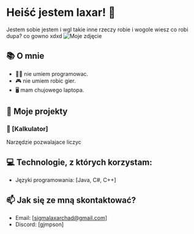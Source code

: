 # Heiść jestem laxar! 👋

Jestem sobie jestem i wgl takie inne rzeczy robie i wogole wiesz co robi dupa? co gowno xdxd                                                             ![Moje zdjęcie](https://avatars.githubusercontent.com/u/118619068?v=4)


## 📚 O mnie

- 👨‍💻 nie umiem programowac.
- 🎮 nie umiem robic gier.
- 🖥️ mam chujowego laptopa.

## 🚀 Moje projekty

### 🔹 [Kalkulator]
Narzędzie pozwalajace liczyc

## 💻 Technologie, z których korzystam:

- Języki programowania: [Java, C#, C++]

## 📫 Jak się ze mną skontaktować?

- Email: [sigmalaxarchad@gmail.com]
- Discord: [gjmpson]

